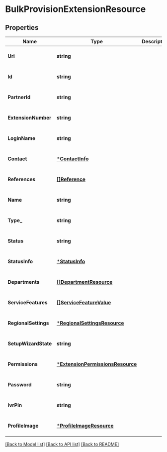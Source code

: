 # BulkProvisionExtensionResource

## Properties
Name | Type | Description | Notes
------------ | ------------- | ------------- | -------------
**Uri** | **string** |  | [optional] [default to null]
**Id** | **string** |  | [optional] [default to null]
**PartnerId** | **string** |  | [optional] [default to null]
**ExtensionNumber** | **string** |  | [optional] [default to null]
**LoginName** | **string** |  | [optional] [default to null]
**Contact** | [***ContactInfo**](ContactInfo.md) |  | [optional] [default to null]
**References** | [**[]Reference**](Reference.md) |  | [optional] [default to null]
**Name** | **string** |  | [optional] [default to null]
**Type_** | **string** |  | [optional] [default to null]
**Status** | **string** |  | [optional] [default to null]
**StatusInfo** | [***StatusInfo**](StatusInfo.md) |  | [optional] [default to null]
**Departments** | [**[]DepartmentResource**](DepartmentResource.md) |  | [optional] [default to null]
**ServiceFeatures** | [**[]ServiceFeatureValue**](ServiceFeatureValue.md) |  | [optional] [default to null]
**RegionalSettings** | [***RegionalSettingsResource**](RegionalSettingsResource.md) |  | [optional] [default to null]
**SetupWizardState** | **string** |  | [optional] [default to null]
**Permissions** | [***ExtensionPermissionsResource**](ExtensionPermissionsResource.md) |  | [optional] [default to null]
**Password** | **string** |  | [optional] [default to null]
**IvrPin** | **string** |  | [optional] [default to null]
**ProfileImage** | [***ProfileImageResource**](ProfileImageResource.md) |  | [optional] [default to null]

[[Back to Model list]](../README.md#documentation-for-models) [[Back to API list]](../README.md#documentation-for-api-endpoints) [[Back to README]](../README.md)


